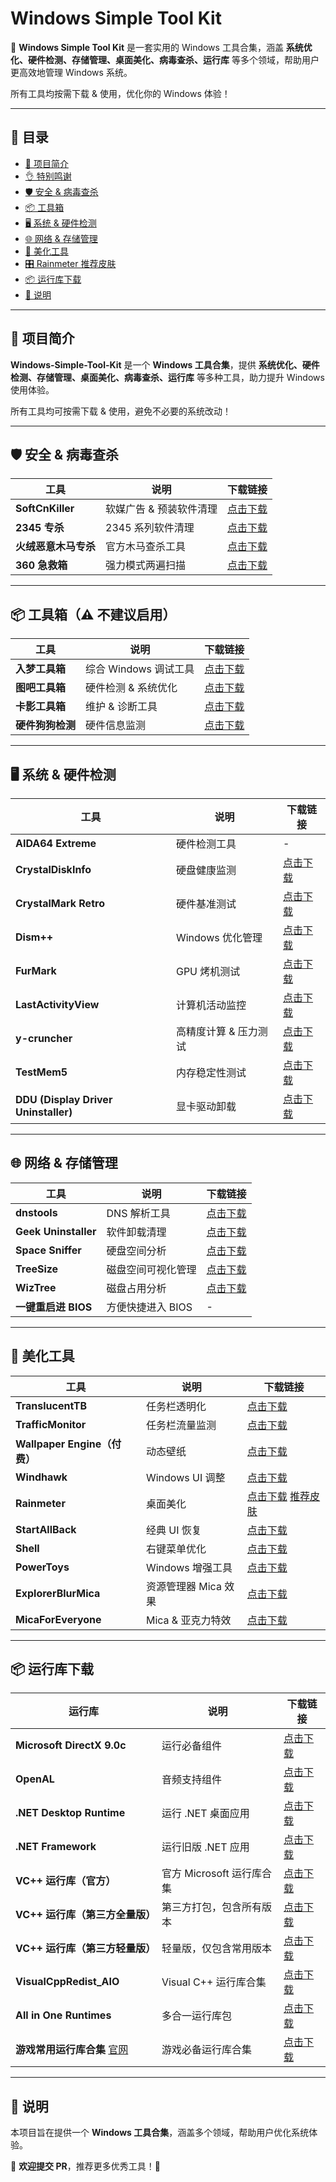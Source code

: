 # Windows Simple Tool Kit  

🚀 **Windows Simple Tool Kit** 是一套实用的 Windows 工具合集，涵盖 **系统优化、硬件检测、存储管理、桌面美化、病毒查杀、运行库** 等多个领域，帮助用户更高效地管理 Windows 系统。  

所有工具均按需下载 & 使用，优化你的 Windows 体验！  

---

## 📌 目录  

- [🔰 项目简介](#-项目简介)
- [👌 特别鸣谢](thanks.md)
- [🛡️ 安全 & 病毒查杀](#️-安全--病毒查杀)  
- [📦 工具箱](#-工具箱)  
- [🖥️ 系统 & 硬件检测](#️-系统--硬件检测)  
- [🌐 网络 & 存储管理](#-网络--存储管理)  
- [🎨 美化工具](#-美化工具)  
- [🎛️ Rainmeter 推荐皮肤](Rainmeter_Skins.md)  
- [📦 运行库下载](#-运行库下载)  
- [📌 说明](#-说明)  

---

## 🔰 项目简介  

**Windows-Simple-Tool-Kit** 是一个 **Windows 工具合集**，提供 **系统优化、硬件检测、存储管理、桌面美化、病毒查杀、运行库** 等多种工具，助力提升 Windows 使用体验。  

所有工具均可按需下载 & 使用，避免不必要的系统改动！  

---

## 🛡️ 安全 & 病毒查杀  

| 工具 | 说明 | 下载链接 |  
|------|------|----------|  
| **SoftCnKiller** | 软媒广告 & 预装软件清理 | [点击下载](https://free.lanzoui.com/b0cpu1guf) |  
| **2345 专杀** | 2345 系列软件清理 | [点击下载](https://free.lanzoub.com/inTQL0v56jwj) |  
| **火绒恶意木马专杀** | 官方木马查杀工具 | [点击下载](https://bbs.huorong.cn/thread-18575-1-1.html) |  
| **360 急救箱** | 强力模式两遍扫描 | [点击下载](https://weishi.360.cn/jijiuxiang) |  

---

## 📦 工具箱（⚠️ 不建议启用）  

| 工具 | 说明 | 下载链接 |  
|------|------|----------|  
| **入梦工具箱** | 综合 Windows 调试工具 | [点击下载](https://rmsys.top/RMTool.html) |  
| **图吧工具箱** | 硬件检测 & 系统优化 | [点击下载](http://www.tbtool.cn/) |  
| **卡影工具箱** | 维护 & 诊断工具 | [点击下载](http://www.kbtool.cn/) |  
| **硬件狗狗检测** | 硬件信息监测 | [点击下载](http://yjgg.mydrivers.com/) |  

---

## 🖥️ 系统 & 硬件检测  

| 工具 | 说明 | 下载链接 |  
|------|------|----------|  
| **AIDA64 Extreme** | 硬件检测工具 | - |  
| **CrystalDiskInfo** | 硬盘健康监测 | [点击下载](https://crystalmark.info/en/software/crystaldiskinfo/) |  
| **CrystalMark Retro** | 硬件基准测试 | [点击下载](https://crystalmark.info/en/download/#google_vignette) |  
| **Dism++** | Windows 优化管理 | [点击下载](https://github.com/Chuyu-Team/Dism-Multi-language/releases) |  
| **FurMark** | GPU 烤机测试 | [点击下载](https://geeks3d.com/furmark/) |  
| **LastActivityView** | 计算机活动监控 | [点击下载](https://www.nirsoft.net/utils/computer_activity_view.html) |  
| **y-cruncher** | 高精度计算 & 压力测试 | [点击下载](http://numberworld.org/y-cruncher/) |  
| **TestMem5** | 内存稳定性测试 | [点击下载](https://github.com/CoolCmd/TestMem5/releases) |  
| **DDU (Display Driver Uninstaller)** | 显卡驱动卸载 | [点击下载](https://www.wagnardsoft.com/) |  

---

## 🌐 网络 & 存储管理  

| 工具 | 说明 | 下载链接 |  
|------|------|----------|  
| **dnstools** | DNS 解析工具 | [点击下载](https://github.com/Kukaina/dnstools) |  
| **Geek Uninstaller** | 软件卸载清理 | [点击下载](https://geekuninstaller.com/) |  
| **Space Sniffer** | 硬盘空间分析 | [点击下载](http://www.uderzo.it/main_products/space_sniffer/index.html) |  
| **TreeSize** | 磁盘空间可视化管理 | [点击下载](https://www.jam-software.com/treesize_free?ref=appinn) |  
| **WizTree** | 磁盘占用分析 | [点击下载](https://www.diskanalyzer.com/) |  
| **一键重启进 BIOS** | 方便快捷进入 BIOS | - |  

---

## 🎨 美化工具  

| 工具 | 说明 | 下载链接 |  
|------|------|----------|  
| **TranslucentTB** | 任务栏透明化 | [点击下载](https://www.translucenttb.com/) |  
| **TrafficMonitor** | 任务栏流量监测 | [点击下载](https://github.com/zhongyang219/TrafficMonitor) |  
| **Wallpaper Engine（付费）** | 动态壁纸 | [点击下载](https://store.steampowered.com/app/431960/Wallpaper_Engine/) |  
| **Windhawk** | Windows UI 调整 | [点击下载](https://windhawk.net/) |  
| **Rainmeter** | 桌面美化 | [点击下载](https://www.rainmeter.net/)  [推荐皮肤](Rainmeter_Skins.md) |  
| **StartAllBack** | 经典 UI 恢复 | [点击下载](https://www.ghxi.com/startallback.html) |  
| **Shell** | 右键菜单优化 | [点击下载](https://nilesoft.org/download) |  
| **PowerToys** | Windows 增强工具 | [点击下载](https://github.com/microsoft/PowerToys) |  
| **ExplorerBlurMica** | 资源管理器 Mica 效果 | [点击下载](https://github.com/Maplespe/ExplorerBlurMica) |  
| **MicaForEveryone** | Mica & 亚克力特效 | [点击下载](https://github.com/MicaForEveryone/MicaForEveryone) |  

---

## 📦 运行库下载  

| 运行库 | 说明 | 下载链接 |  
|------|------|----------|  
| **Microsoft DirectX 9.0c** | 运行必备组件 | [点击下载](https://www.microsoft.com/zh-CN/download/details.aspx?id=8109) |  
| **OpenAL** | 音频支持组件 | [点击下载](https://www.openal.org/downloads/oalinst.zip) |  
| **.NET Desktop Runtime** | 运行 .NET 桌面应用 | [点击下载](https://dotnet.microsoft.com/en-us/download/dotnet) |  
| **.NET Framework** | 运行旧版 .NET 应用 | [点击下载](https://dotnet.microsoft.com/en-us/download/dotnet-framework) |  
| **VC++ 运行库（官方）** | 官方 Microsoft 运行库合集 | [点击下载](https://learn.microsoft.com/en-US/cpp/windows/latest-supported-vc-redist) |  
| **VC++ 运行库（第三方全量版）** | 第三方打包，包含所有版本 | [点击下载](http://dreamcast2.ysepan.com/) |  
| **VC++ 运行库（第三方轻量版）** | 轻量版，仅包含常用版本 | [点击下载](https://github.com/abbodi1406/vcredist/) |  
| **VisualCppRedist_AIO** | Visual C++ 运行库合集 | [点击下载](https://github.com/abbodi1406/vcredist/releases) |  
| **All in One Runtimes** | 多合一运行库包 | [点击下载](https://www.sereby.org/site/All%20in%20One%20Runtimes) |  
| **游戏常用运行库合集** [官网](https://www.mefcl.com/grlpackage.html) | 游戏必备运行库合集 | [点击下载](https://www.52pojie.cn/thread-2005341-1-1.html) |

---

## 📌 说明  

本项目旨在提供一个 **Windows 工具合集**，涵盖多个领域，帮助用户优化系统体验。  

📌 **欢迎提交 PR**，推荐更多优秀工具！🚀
